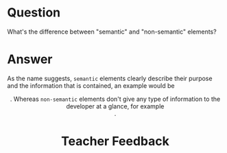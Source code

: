 # Question
What's the difference between "semantic" and "non-semantic" elements?

# Answer
As the name suggests, `semantic` elements clearly describe their purpose and the information that is contained, an example would be <header>. Whereas `non-semantic` elements don't give any type of information to the developer at a glance, for example <div>. 

# Teacher Feedback
